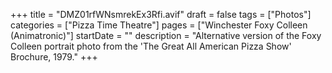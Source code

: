 +++
title = "DMZ01rfWNsmrekEx3Rfi.avif"
draft = false
tags = ["Photos"]
categories = ["Pizza Time Theatre"]
pages = ["Winchester Foxy Colleen (Animatronic)"]
startDate = ""
description = "Alternative version of the Foxy Colleen portrait photo from the 'The Great All American Pizza Show' Brochure, 1979."
+++
